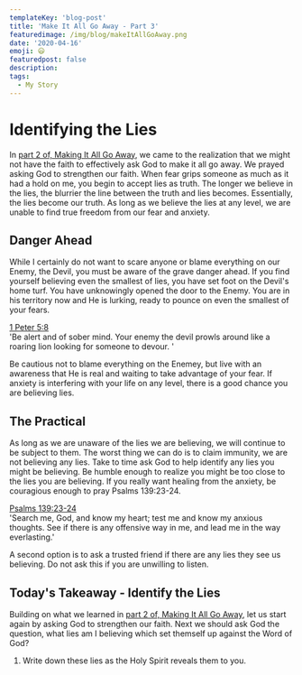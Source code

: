 ```yaml
---
templateKey: 'blog-post'
title: 'Make It All Go Away - Part 3'
featuredimage: /img/blog/makeItAllGoAway.png
date: '2020-04-16'
emoji: 😃
featuredpost: false
description:
tags:
  - My Story
---
```


# Identifying the Lies

In [part 2 of, Making It All Go Away](https://www.craigbooker.com/blog/make-it-all-go-away-part-2/), we came to the realization that we might not have the faith to effectively ask God to make it all go away. We prayed asking God to strengthen our faith. When fear grips someone as much as it had a hold on me, you begin to accept lies as truth. The longer we believe in the lies, the blurrier the line between the truth and lies becomes. Essentially, the lies become our truth. As long as we believe the lies at any level, we are unable to find true freedom from our fear and anxiety.

## Danger Ahead

While I certainly do not want to scare anyone or blame everything on our Enemy, the Devil, you must be aware of the grave danger ahead. If you find yourself believing even the smallest of lies, you have set foot on the Devil's home turf. You have unknowingly opened the door to the Enemy. You are in his territory now and He is lurking, ready to pounce on even the smallest of your fears.

[1 Peter 5:8](https://my.bible.com/bible/111/1PE.5.8)<br/>
'Be alert and of sober mind. Your enemy the devil prowls around like a roaring lion looking for someone to devour. '

Be cautious not to blame everything on the Enemey, but live with an awareness that He is real and waiting to take advantage of your fear. If anxiety is interfering with your life on any level, there is a good chance you are believing lies.

## The Practical

As long as we are unaware of the lies we are believing, we will continue to be subject to them. The worst thing we can do is to claim immunity, we are not believing any lies. Take to time ask God to help identify any lies you might be believing. Be humble enough to realize you might be too close to the lies you are believing. If you really want healing from the anxiety, be couragious enough to pray Psalms 139:23-24.

[Psalms 139:23-24](https://my.bible.com/bible/111/PSA.139.23-24) <br/> 'Search me, God, and know my heart; test me and know my anxious thoughts. See if there is any offensive way in me, and lead me in the way everlasting.'

A second option is to ask a trusted friend if there are any lies they see us believing. Do not ask this if you are unwilling to listen.

## Today's Takeaway - Identify the Lies

Building on what we learned in [part 2 of, Making It All Go Away](https://www.craigbooker.com/blog/make-it-all-go-away-part-2/), let us start again by asking God to strengthen our faith. Next we should ask God the question, what lies am I believing which set themself up against the Word of God?

1. Write down these lies as the Holy Spirit reveals them to you.
